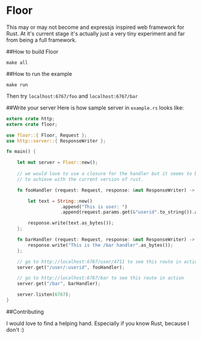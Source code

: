 Floor
=======

This may or may not become and expressjs inspired web framework for Rust. At it's current stage it's actually just a very tiny experiment and far from being a full framework.

##How to build Floor

```shell
make all
```

##How to run the example

```shell
make run
```

Then try `localhost:6767/foo` and `localhost:6767/bar` 


##Write your server
Here is how sample server in `example.rs` looks like:
```rust
extern crate http;
extern crate floor;

use floor::{ Floor, Request };
use http::server::{ ResponseWriter };

fn main() {

    let mut server = Floor::new();
    
    // we would love to use a closure for the handler but it seems to be hard
    // to achieve with the current version of rust.

    fn fooHandler (request: Request, response: &mut ResponseWriter) -> () {

        let text = String::new()
                    .append("This is user: ")
                    .append(request.params.get(&"userid".to_string()).as_slice());

        response.write(text.as_bytes()); 
    };

    fn barHandler (request: Request, response: &mut ResponseWriter) -> () { 
        response.write("This is the /bar handler".as_bytes()); 
    };

    // go to http://localhost:6767/user/4711 to see this route in action
    server.get("/user/:userid", fooHandler);

    // go to http://localhost:6767/bar to see this route in action
    server.get("/bar", barHandler);

    server.listen(6767);
}
```

##Contributing

I would love to find a helping hand. Especially if you know Rust, because I don't :)
